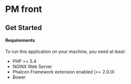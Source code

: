 PM front
================

Get Started
-----------

#### Requirements

To run this application on your machine, you need at least:

* PHP >= 5.4
* NGINX Web Server
* Phalcon Framework extension enabled (>= 2.0.0)
* Bower
